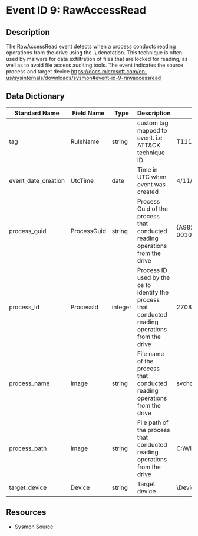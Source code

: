 # Event ID 9: RawAccessRead

## Description
The RawAccessRead event detects when a process conducts reading operations from the drive using the \.\ denotation. This technique is often used by malware for data exfiltration of files that are locked for reading, as well as to avoid file access auditing tools. The event indicates the source process and target device.https://docs.microsoft.com/en-us/sysinternals/downloads/sysmon#event-id-9-rawaccessread

## Data Dictionary
|Standard Name|Field Name|Type|Description|Sample Value|
|---|---|---|---|---|
|tag|RuleName|string|custom tag mapped to event. i.e ATT&CK technique ID|T1114|
|event_date_creation|UtcTime|date|Time in UTC when event was created|4/11/18 5:51|
|process_guid|ProcessGuid|string|Process Guid of the process that conducted reading operations from the drive|{A98268C1-959B-5ACD-0000-0010EFD50200}|
|process_id|ProcessId|integer|Process ID used by the os to identify the process that conducted reading operations from the drive|2708|
|process_name|Image|string|File name of the process that conducted reading operations from the drive|svchost.exe|
|process_path|Image|string|File path of the process that conducted reading operations from the drive|C:\Windows\System32\svchost.exe|
|target_device|Device|string|Target device|\Device\HarddiskVolume2|

## Resources
* [Sysmon Source](https://docs.microsoft.com/en-us/sysinternals/downloads/sysmon#event-id-9-rawaccessread)
